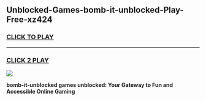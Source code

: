 
## Unblocked-Games-bomb-it-unblocked-Play-Free-xz424
<h3>
<a href="https://premium76.site?title=bomb-it-unblocked&ref=20M">CLICK TO PLAY</a></h3>
<hr>

<h3>
<a href="https://premium76.site?title=bomb-it-unblocked&ref=20M">CLICK 2 PLAY</a>
  
</h3>

<a href="https://premium76.site?title=bomb-it-unblocked&ref=19M"><img src="https://clearcache.store/games.png"></a>


**bomb-it-unblocked games unblocked: Your Gateway to Fun and Accessible Online Gaming**
